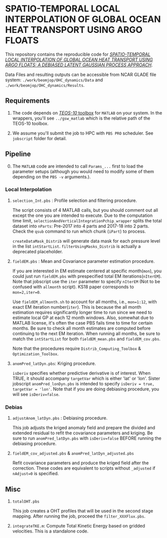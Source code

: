 # SPATIO-TEMPORAL LOCAL INTERPOLATION OF GLOBAL OCEAN HEAT TRANSPORT USING ARGO FLOATS

This repository contains the reproducible code for [*SPATIO-TEMPORAL LOCAL INTERPOLATION OF GLOBAL OCEAN HEAT TRANSPORT USING ARGO FLOATS: A DEBIASED LATENT GAUSSIAN PROCESS APPROACH*](https://www.overleaf.com/read/djzmqmpsmzgn).

Data Files and resulting outputs can be accessible from NCAR GLADE file system: `./work/beomjop/OHC_dynamics/Data` and `./work/beomjop/OHC_dynamics/Results`.


## Requirements

1. The code depends on [*TEOS-10* toolbox](http://www.teos-10.org/software.htm) for `MATLAB` on your system. In the wrappers, you'll see `../gsw_matlab` which is the relative path of the TEOS-10 toolbox.


2. We assume you'll submit the job to HPC with `PBS PRO` scheduler. See `jobscript` folder for detail. 


## Pipeline

0. The `MATLAB` code are intended to call `Params_...` first to load the parameter setups (although you would need to modify some of them depending on the `PBS -v` arguments.).


### Local Interpolation

1. `selection_Int.pbs` : Profile selection and filtering procedure.

    The script consists of 4 MATLAB calls, but you should comment out all except the one you are intended to execute. Due to the computation time limit, `selectionAndVerticalIntegrationPchip_wrapper` splits the total dataset into `nParts`: Pre-2017 into 4 parts and 2017-18 into 2 parts. Check the `qsub` command to run which chunk (`iPart`) to process.

    `createDataMask_Distrib` will generate data mask for each pressure level in the list `intStartList`. `filterUsingMasks_Distrib` is actually a deprecated placeholder.


2. `fieldEM.pbs` : Mean and Covariance parameter estimation procedure.

    If you are interested in EM estimate centered at specific month(`mon`), you could just run `fieldEM.pbs` with prespecified total EM iterations(`nIterEM`). Note that jobscript use the `iter` parameter to specify `nIterEM` (Not to be confused with `allmonth` script). KS18 paper corresponds to `mon=2,iter=0`.

     Use `fieldEM_allmonth.sh` to account for all months, i.e., `mon=1:12`, with exact EM iteration number(`iter`). This is because the all month estimation requires significantly longer time to run since we need to estimate local GP at each 12 month windows. Also, somewhat due to MATLAB license, it's often the case PBS fails time to time for certain months. Be sure to check all month estimates are computed before continuing to the next EM iteration. When running all months, be sure to match the `intStartList` for both `fieldEM_mean.pbs` and `fieldEM_cov.pbs`.

     Note that the procedures require `Distrib_Computing_Toolbox` & `Optimization_Toolbox`.


3. `anomPred_latDyn.pbs`: Kriging procedure.

    `isDeriv` specifies whether predictive derivative is of interest. When TRUE, it should accompany `targetVar` which is either 'lat' or 'lon'. Sister jobscript `anomPred_lonDyn.pbs` is intended to specify `isDeriv = true, targetVar = 'lon'`. Note that if you are doing debiasing procedure, you will see `isDeriv=false`.


### Debias

1. `adjustAnom_latDyn.pbs` : Debiasing procedure.

    This job adjusts the kriged anomaly field and prepare the divided and extended residual to refit the covariance parameters and kriging. Be sure to run `anomPred_latDyn.pbs` with `isDeriv=false` BEFORE running the debiasing procedure.


2. `fieldEM_cov_adjusted.pbs` & `anomPred_latDyn_adjusted.pbs`

    Refit covariance parameters and produce the kriged field after the correction. These codes are equivalent to scripts without `_adjusted` if `nAdjust=0` is specified.


## Misc

1. `totalOHT.pbs`

    This job creates a OHT profiles that will be used in the second stage mapping. After running the job, proceed the `filter_XXXFlux.pbs`.
    
2. `integrateTKE.m`: Compute Total Kinetic Energy based on gridded velocities. This is a standalone code.

